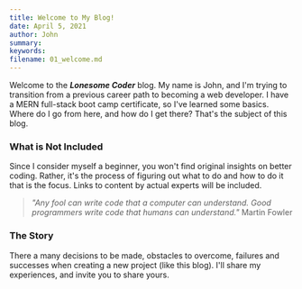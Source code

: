 ```yaml
---
title: Welcome to My Blog!
date: April 5, 2021
author: John
summary:
keywords:
filename: 01_welcome.md
---
```


Welcome to the **_Lonesome Coder_** blog. My name is John, and I'm trying to transition from a previous career path to becoming a web developer. I have a MERN full-stack boot camp certificate, so I've learned some basics. Where do I go from here, and how do I get there? That's the subject of this blog.

### What is Not Included

Since I consider myself a beginner, you won't find original insights on better coding. Rather, it's the process of figuring out what to do and how to do it that is the focus. Links to content by actual experts will be included.

> _"Any fool can write code that a computer can understand. Good programmers write code that humans can understand."_
> Martin Fowler

### The Story

There a many decisions to be made, obstacles to overcome, failures and successes when creating a new project (like this blog). I'll share my experiences, and invite you to share yours.
